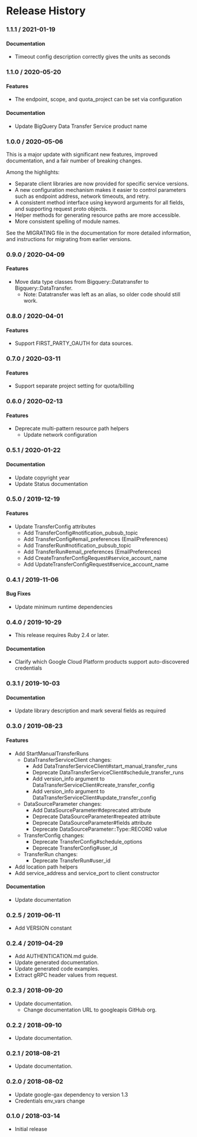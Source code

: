 # Release History

### 1.1.1 / 2021-01-19

#### Documentation

* Timeout config description correctly gives the units as seconds

### 1.1.0 / 2020-05-20

#### Features

* The endpoint, scope, and quota_project can be set via configuration

#### Documentation

*  Update BigQuery Data Transfer Service product name

### 1.0.0 / 2020-05-06

This is a major update with significant new features, improved documentation, and a fair number of breaking changes.

Among the highlights:

* Separate client libraries are now provided for specific service versions.
* A new configuration mechanism makes it easier to control parameters such as endpoint address, network timeouts, and retry.
* A consistent method interface using keyword arguments for all fields, and supporting request proto objects.
* Helper methods for generating resource paths are more accessible.
* More consistent spelling of module names.

See the MIGRATING file in the documentation for more detailed information, and instructions for migrating from earlier versions.

### 0.9.0 / 2020-04-09

#### Features

* Move data type classes from Bigquery::Datatransfer to Bigquery::DataTransfer.
  * Note: Datatransfer was left as an alias, so older code should still work.

### 0.8.0 / 2020-04-01

#### Features

* Support FIRST_PARTY_OAUTH for data sources.

### 0.7.0 / 2020-03-11

#### Features

* Support separate project setting for quota/billing

### 0.6.0 / 2020-02-13

#### Features

* Deprecate multi-pattern resource path helpers
  * Update network configuration

### 0.5.1 / 2020-01-22

#### Documentation

* Update copyright year
* Update Status documentation

### 0.5.0 / 2019-12-19

#### Features

* Update TransferConfig attributes
  * Add TransferConfig#notification_pubsub_topic
  * Add TransferConfig#email_preferences (EmailPreferences)
  * Add TransferRun#notification_pubsub_topic
  * Add TransferRun#email_preferences (EmailPreferences)
  * Add CreateTransferConfigRequest#service_account_name
  * Add UpdateTransferConfigRequest#service_account_name

### 0.4.1 / 2019-11-06

#### Bug Fixes

* Update minimum runtime dependencies

### 0.4.0 / 2019-10-29

* This release requires Ruby 2.4 or later.

#### Documentation

* Clarify which Google Cloud Platform products support auto-discovered credentials

### 0.3.1 / 2019-10-03

#### Documentation

* Update library description and mark several fields as required

### 0.3.0 / 2019-08-23

#### Features

* Add StartManualTransferRuns
  * DataTransferServiceClient changes:
    * Add DataTransferServiceClient#start_manual_transfer_runs
    * Deprecate DataTransferServiceClient#schedule_transfer_runs
    * Add version_info argument to DataTransferServiceClient#create_transfer_config
    * Add version_info argument to DataTransferServiceClient#update_transfer_config
  * DataSourceParameter changes:
    * Add DataSourceParameter#deprecated attribute
    * Deprecate DataSourceParameter#repeated attribute
    * Deprecate DataSourceParameter#fields attribute
    * Deprecate DataSourceParameter::Type::RECORD value
  * TransferConfig changes:
    * Deprecate TransferConfig#schedule_options
    * Deprecate TransferConfig#user_id
  * TransferRun changes:
    * Deprecate TransferRun#user_id
* Add location path helpers
* Add service_address and service_port to client constructor

#### Documentation

* Update documentation

### 0.2.5 / 2019-06-11

* Add VERSION constant

### 0.2.4 / 2019-04-29

* Add AUTHENTICATION.md guide.
* Update generated documentation.
* Update generated code examples.
* Extract gRPC header values from request.

### 0.2.3 / 2018-09-20

* Update documentation.
  * Change documentation URL to googleapis GitHub org.

### 0.2.2 / 2018-09-10

* Update documentation.

### 0.2.1 / 2018-08-21

* Update documentation.

### 0.2.0 / 2018-08-02

* Update google-gax dependency to version 1.3
* Credentials env_vars change

### 0.1.0 / 2018-03-14

* Initial release
